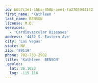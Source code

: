 ```yaml
---
id: b6b7c1e1-15ba-458b-aee1-fa2705943142
first_name: 'Kathleen '
last_name: BENSON
license: M.D.
services:
  - 'Cardiovascular Diseases'
address: '4432 S. Eastern Ave'
city: 'Las Vegas'
state: NV
zip: '89119'
phone: 702-733-2982
title: 'Kathleen  BENSON'
_geoloc:
  lat: 36.1653
  lng: -115.116
---
```

